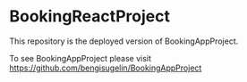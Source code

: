 # BookingReactProject

This repository is the deployed version of BookingAppProject. 

To see BookingAppProject please visit https://github.com/bengisugelin/BookingAppProject
